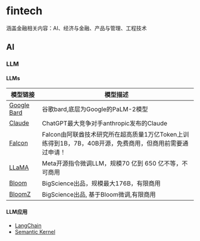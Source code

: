 # fintech
涵盖金融相关内容：AI、经济与金融、产品与管理、工程技术
##  AI
###  LLM
####  LLMs
|模型链接     | 模型描述    |
| --- | --- |
|[Google Bard](https://bard.google.com)|谷歌bard,底层为Google的PaLM-2模型|
|[Claude](https://www.anthropic.com/product)|ChatGPT最大竞争对手anthropic发布的Claude|
|[Falcon](https://huggingface.co/tiiuae/falcon-40b)|Falcon由阿联酋技术研究所在超高质量1万亿Token上训练得到1B，7B，40B开源，免费商用，但商用前需要通过申请！|
|[LLaMA](https://github.com/facebookresearch/llama)|Meta开源指令微调LLM，规模70 亿到 650 亿不等，不可商用|
|[Bloom](https://huggingface.co/bigscience/bloom)|BigScience出品，规模最大176B，有限商用|
|[BloomZ](https://huggingface.co/bigscience/bloomz)|BigScience出品, 基于Bloom微调,有限商用|
####  LLM应用
- [LangChain](https://langchain.com/)
- [Semantic Kernel](https://aka.ms/semantic-kernel)
